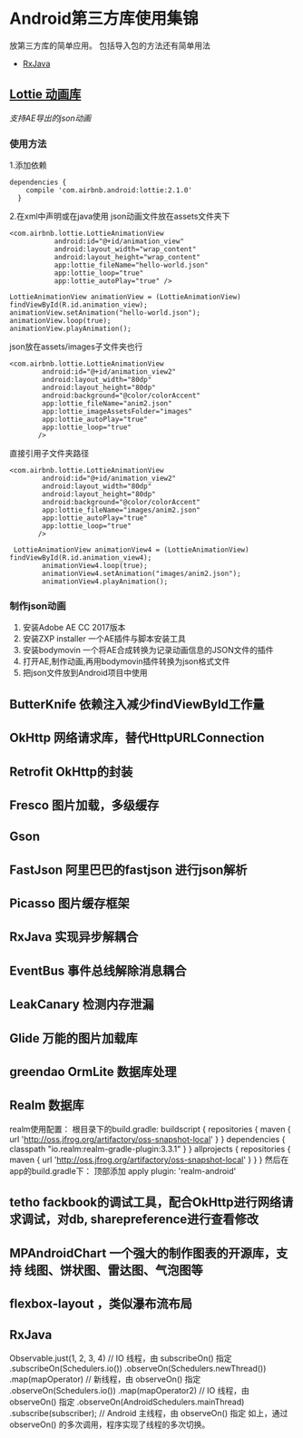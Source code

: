 # Android第三方库使用集锦
放第三方库的简单应用。 包括导入包的方法还有简单用法


- [RxJava](#RxJava)
## [Lottie 动画库](https://github.com/airbnb/lottie-android)
*支持AE导出的json动画*
### 使用方法

1.添加依赖
```
dependencies {
    compile 'com.airbnb.android:lottie:2.1.0'
  }
```
2.在xml中声明或在java使用
json动画文件放在assets文件夹下
```
<com.airbnb.lottie.LottieAnimationView
           android:id="@+id/animation_view"
           android:layout_width="wrap_content"
           android:layout_height="wrap_content"
           app:lottie_fileName="hello-world.json"
           app:lottie_loop="true"
           app:lottie_autoPlay="true" />
```
```
LottieAnimationView animationView = (LottieAnimationView) findViewById(R.id.animation_view);
animationView.setAnimation("hello-world.json");
animationView.loop(true);
animationView.playAnimation();
```
json放在assets/images子文件夹也行
```
<com.airbnb.lottie.LottieAnimationView
        android:id="@+id/animation_view2"
        android:layout_width="80dp"
        android:layout_height="80dp"
        android:background="@color/colorAccent"
        app:lottie_fileName="anim2.json"
        app:lottie_imageAssetsFolder="images"
        app:lottie_autoPlay="true"
        app:lottie_loop="true"
       />
```
直接引用子文件夹路径
```
<com.airbnb.lottie.LottieAnimationView
        android:id="@+id/animation_view2"
        android:layout_width="80dp"
        android:layout_height="80dp"
        android:background="@color/colorAccent"
        app:lottie_fileName="images/anim2.json"
        app:lottie_autoPlay="true"
        app:lottie_loop="true"
       />
```
```
 LottieAnimationView animationView4 = (LottieAnimationView) findViewById(R.id.animation_view4);
        animationView4.loop(true);
        animationView4.setAnimation("images/anim2.json");
        animationView4.playAnimation();
```
### 制作json动画
1. 安装Adobe AE CC 2017版本
2. 安装ZXP installer  一个AE插件与脚本安装工具
3. 安装bodymovin   一个将AE合成转换为记录动画信息的JSON文件的插件
4. 打开AE,制作动画,再用bodymovin插件转换为json格式文件
5. 把json文件放到Android项目中使用


## ButterKnife 依赖注入减少findViewById工作量


## OkHttp 网络请求库，替代HttpURLConnection


## Retrofit OkHttp的封装


## Fresco 图片加载，多级缓存

## Gson

## FastJson 阿里巴巴的fastjson  进行json解析

## Picasso  图片缓存框架


## RxJava 实现异步解耦合


## EventBus 事件总线解除消息耦合

## LeakCanary 检测内存泄漏

## Glide 万能的图片加载库

## greendao  OrmLite 数据库处理

## Realm 数据库
realm使用配置：
根目录下的build.gradle:
buildscript {
    repositories {
        maven {
            url 'http://oss.jfrog.org/artifactory/oss-snapshot-local'
        }
    }
    dependencies {
        classpath "io.realm:realm-gradle-plugin:3.3.1"
    }
}
allprojects {
    repositories {
        maven {
            url 'http://oss.jfrog.org/artifactory/oss-snapshot-local'
        }
    }
}
然后在app的build.gradle下：
顶部添加
apply plugin: 'realm-android'



## tetho fackbook的调试工具，配合OkHttp进行网络请求调试，对db, sharepreference进行查看修改


## MPAndroidChart 一个强大的制作图表的开源库，支持 线图、饼状图、雷达图、气泡图等


##  flexbox-layout ，类似瀑布流布局

## RxJava
Observable.just(1, 2, 3, 4) // IO 线程，由 subscribeOn() 指定
    .subscribeOn(Schedulers.io())
    .observeOn(Schedulers.newThread())
    .map(mapOperator) // 新线程，由 observeOn() 指定
    .observeOn(Schedulers.io())
    .map(mapOperator2) // IO 线程，由 observeOn() 指定
    .observeOn(AndroidSchedulers.mainThread) 
    .subscribe(subscriber);  // Android 主线程，由 observeOn() 指定
如上，通过 observeOn() 的多次调用，程序实现了线程的多次切换。